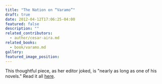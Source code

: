 ```yaml
---
title: "The Nation on “Varamo”"
draft: true
date: 2012-04-12T17:06:25-04:00
featured: false
description: ""
related_contributors:
  - author/cesar-aira.md
related_books:
  - book/varamo.md
gallery:
featured_image_position: 
---
```


This thoughtful piece, as her editor joked, is "nearly as long as one of his novels." Read it all [here](http://www.thenation.com/article/167323/unmanageable-realities-cesar-aira). 

